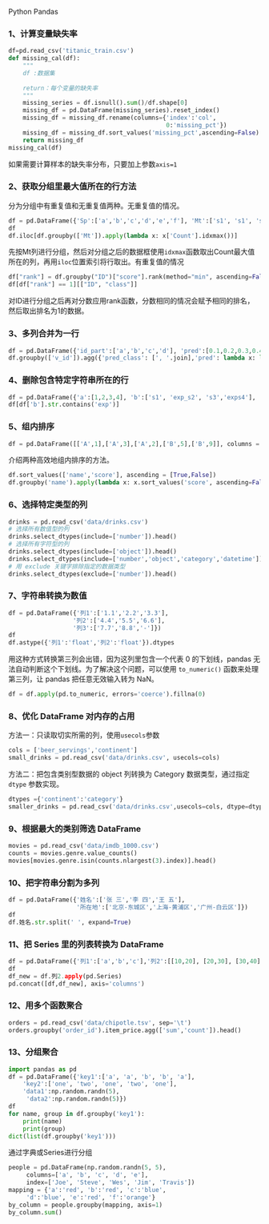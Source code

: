 Python Pandas
<a name="fAFQI"></a>
### 1、计算变量缺失率
```python
df=pd.read_csv('titanic_train.csv')
def missing_cal(df):
    """
    df :数据集
    
    return：每个变量的缺失率
    """
    missing_series = df.isnull().sum()/df.shape[0]
    missing_df = pd.DataFrame(missing_series).reset_index()
    missing_df = missing_df.rename(columns={'index':'col',
                                            0:'missing_pct'})
    missing_df = missing_df.sort_values('missing_pct',ascending=False).reset_index(drop=True)
    return missing_df
missing_cal(df)
```
如果需要计算样本的缺失率分布，只要加上参数`axis=1`
<a name="Y1433"></a>
### 2、获取分组里最大值所在的行方法
分为分组中有重复值和无重复值两种。无重复值的情况。
```python
df = pd.DataFrame({'Sp':['a','b','c','d','e','f'], 'Mt':['s1', 's1', 's2','s2','s2','s3'], 'Value':[1,2,3,4,5,6], 'Count':[3,2,5,10,10,6]})
df
df.iloc[df.groupby(['Mt']).apply(lambda x: x['Count'].idxmax())]
```
先按Mt列进行分组，然后对分组之后的数据框使用`idxmax`函数取出Count最大值所在的列，再用`iloc`位置索引将行取出。有重复值的情况
```python
df["rank"] = df.groupby("ID")["score"].rank(method="min", ascending=False).astype(np.int64)
df[df["rank"] == 1][["ID", "class"]]
```
对ID进行分组之后再对分数应用rank函数，分数相同的情况会赋予相同的排名，然后取出排名为1的数据。
<a name="YMOvQ"></a>
### 3、多列合并为一行
```python
df = pd.DataFrame({'id_part':['a','b','c','d'], 'pred':[0.1,0.2,0.3,0.4], 'pred_class':['women','man','cat','dog'], 'v_id':['d1','d2','d3','d1']})
df.groupby(['v_id']).agg({'pred_class': [', '.join],'pred': lambda x: list(x),'id_part': 'first'}).reset_index()
```
<a name="EKMYw"></a>
### 4、删除包含特定字符串所在的行
```python
df = pd.DataFrame({'a':[1,2,3,4], 'b':['s1', 'exp_s2', 's3','exps4'], 'c':[5,6,7,8], 'd':[3,2,5,10]})
df[df['b'].str.contains('exp')]
```
<a name="z47HJ"></a>
### 5、组内排序
```python
df = pd.DataFrame([['A',1],['A',3],['A',2],['B',5],['B',9]], columns = ['name','score'])
```
介绍两种高效地组内排序的方法。
```python
df.sort_values(['name','score'], ascending = [True,False])
df.groupby('name').apply(lambda x: x.sort_values('score', ascending=False)).reset_index(drop=True)
```
<a name="qWDW7"></a>
### 6、选择特定类型的列
```python
drinks = pd.read_csv('data/drinks.csv')
# 选择所有数值型的列
drinks.select_dtypes(include=['number']).head()
# 选择所有字符型的列
drinks.select_dtypes(include=['object']).head()
drinks.select_dtypes(include=['number','object','category','datetime']).head()
# 用 exclude 关键字排除指定的数据类型
drinks.select_dtypes(exclude=['number']).head()
```
<a name="aSHGG"></a>
### 7、字符串转换为数值
```python
df = pd.DataFrame({'列1':['1.1','2.2','3.3'],
                  '列2':['4.4','5.5','6.6'],
                  '列3':['7.7','8.8','-']})
df
df.astype({'列1':'float','列2':'float'}).dtypes
```
用这种方式转换第三列会出错，因为这列里包含一个代表 0 的下划线，pandas 无法自动判断这个下划线。为了解决这个问题，可以使用 `to_numeric()` 函数来处理第三列，让 pandas 把任意无效输入转为 NaN。
```python
df = df.apply(pd.to_numeric, errors='coerce').fillna(0)
```
<a name="Zvn8K"></a>
### 8、优化 DataFrame 对内存的占用
方法一：只读取切实所需的列，使用`usecols`参数
```python
cols = ['beer_servings','continent']
small_drinks = pd.read_csv('data/drinks.csv', usecols=cols)
```
方法二：把包含类别型数据的 object 列转换为 Category 数据类型，通过指定 `dtype` 参数实现。
```python
dtypes ={'continent':'category'}
smaller_drinks = pd.read_csv('data/drinks.csv',usecols=cols, dtype=dtypes)
```
<a name="uZlxs"></a>
### 9、根据最大的类别筛选 DataFrame
```python
movies = pd.read_csv('data/imdb_1000.csv')
counts = movies.genre.value_counts()
movies[movies.genre.isin(counts.nlargest(3).index)].head()
```
<a name="dp8tV"></a>
### 10、把字符串分割为多列
```python
df = pd.DataFrame({'姓名':['张 三','李 四','王 五'],
                   '所在地':['北京-东城区','上海-黄浦区','广州-白云区']})
df
df.姓名.str.split(' ', expand=True)
```
<a name="FD4Mc"></a>
### 11、把 Series 里的列表转换为 DataFrame
```python
df = pd.DataFrame({'列1':['a','b','c'],'列2':[[10,20], [20,30], [30,40]]})
df
df_new = df.列2.apply(pd.Series)
pd.concat([df,df_new], axis='columns')
```
<a name="NhtVU"></a>
### 12、用多个函数聚合
```python
orders = pd.read_csv('data/chipotle.tsv', sep='\t')
orders.groupby('order_id').item_price.agg(['sum','count']).head()
```
<a name="IKNbp"></a>
### 13、分组聚合
```python
import pandas as pd
df = pd.DataFrame({'key1':['a', 'a', 'b', 'b', 'a'],
    'key2':['one', 'two', 'one', 'two', 'one'],
    'data1':np.random.randn(5),
     'data2':np.random.randn(5)})
df
for name, group in df.groupby('key1'):
    print(name)
    print(group)
dict(list(df.groupby('key1')))
```
通过字典或Series进行分组
```python
people = pd.DataFrame(np.random.randn(5, 5),
     columns=['a', 'b', 'c', 'd', 'e'],
     index=['Joe', 'Steve', 'Wes', 'Jim', 'Travis'])
mapping = {'a':'red', 'b':'red', 'c':'blue',
     'd':'blue', 'e':'red', 'f':'orange'}
by_column = people.groupby(mapping, axis=1)
by_column.sum()
```

